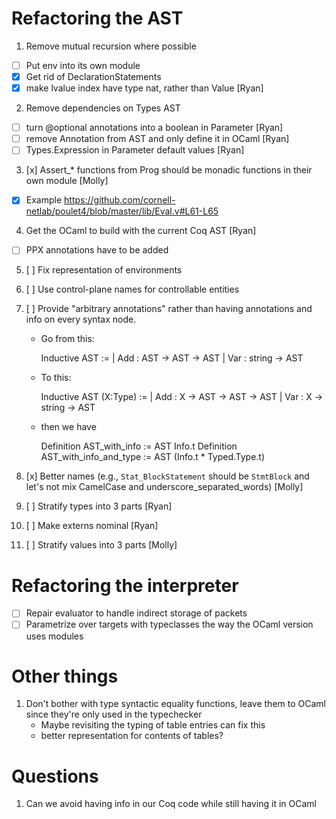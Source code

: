 # Refactoring the AST

1. Remove mutual recursion where possible
  - [ ] Put env into its own module
  - [x] Get rid of DeclarationStatements
  - [x] make lvalue index have type nat, rather than Value [Ryan]
2. Remove dependencies on Types AST
  - [ ] turn @optional annotations into a boolean in Parameter [Ryan]
  - [ ] remove Annotation from AST and only define it in OCaml [Ryan]
  - [ ] Types.Expression in Parameter default values [Ryan]
3. [x] Assert_* functions from Prog should be monadic functions in their own module
   [Molly]
  - [x] Example https://github.com/cornell-netlab/poulet4/blob/master/lib/Eval.v#L61-L65
4. Get the OCaml to build with the current Coq AST [Ryan]
  - [ ] PPX annotations have to be added
5. [ ] Fix representation of environments
6. [ ] Use control-plane names for controllable entities
7. [ ] Provide "arbitrary annotations" rather than having annotations
   and info on every syntax node.
   - Go from this:

      Inductive AST  :=
      | Add : AST -> AST -> AST
      | Var : string -> AST

   - To this:

      Inductive AST (X:Type) :=
      | Add : X -> AST -> AST -> AST
      | Var : X -> string -> AST

   - then we have

      Definition AST_with_info := AST Info.t
      Definition AST_with_info_and_type := AST (Info.t * Typed.Type.t)

8. [x] Better names (e.g., `Stat_BlockStatement` should be `StmtBlock` and let's
   not mix CamelCase and underscore_separated_words) [Molly]
9. [ ] Stratify types into 3 parts [Ryan]
10. [ ] Make externs nominal [Ryan]
11. [ ] Stratify values into 3 parts [Molly]

# Refactoring the interpreter
- [ ] Repair evaluator to handle indirect storage of packets
- [ ] Parametrize over targets with typeclasses the way the OCaml version uses
      modules

# Other things
1. Don't bother with type syntactic equality functions, leave them to OCaml
   since they're only used in the typechecker
   - Maybe revisiting the typing of table entries can fix this
   - better representation for contents of tables?

# Questions

1. Can we avoid having info in our Coq code while still having it in OCaml
